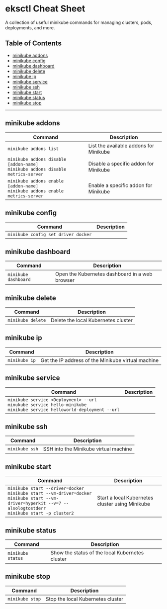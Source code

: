 # eksctl Cheat Sheet

A collection of useful minikube commands for managing clusters, pods, deployments, and more.

## Table of Contents

- [minikube addons](#minikube-addons)
- [minikube config](#minikube-config)
- [minikube dashboard](#minikube-dashboard)
- [minikube delete](#minikube-delete)
- [minikube ip](#minikube-ip)
- [minikube service](#minikube-service)
- [minikube ssh](#minikube-ssh)
- [minikube start](#minikube-start)
- [minikube status](#minikube-status)
- [minikube stop](#minikube-stop)

---

## minikube addons

| Command | Description |
|-|-|
| `minikube addons list` | List the available addons for Minikube |
| `minikube addons disable [addon-name]` <br> `minikube addons disable metrics-server` | Disable a specific addon for Minikube |
| `minikube addons enable [addon-name]` <br> `minikube addons enable metrics-server` | Enable a specific addon for Minikube |

## minikube config

| Command | Description |
|-|-|
| `minikube config set driver docker` |  |

## minikube dashboard

| Command | Description |
|-|-|
| `minikube dashboard` | Open the Kubernetes dashboard in a web browser |

## minikube delete

| Command | Description |
|-|-|
| `minikube delete` | Delete the local Kubernetes cluster |

## minikube ip

| Command | Description |
|-|-|
| `minikube ip` | Get the IP address of the Minikube virtual machine |

## minikube service

| Command | Description |
|-|-|
| `minikube service <Deployment> --url` <br> `minukube service hello-minikube` <br> `minikube service helloworld-deployment --url` |  |

## minikube ssh

| Command | Description |
|-|-|
| `minikube ssh` | SSH into the Minikube virtual machine |

## minikube start

| Command | Description |
|-|-|
| `minikube start --driver=docker` <br> `minikube start --vm-driver=docker` <br> `minikube start --vm-driver=hyperkit --v=7 --alsologtostderr` <br> `minikube start -p cluster2` | Start a local Kubernetes cluster using Minikube |

## minikube status

| Command | Description |
|-|-|
| `minikube status` | Show the status of the local Kubernetes cluster |

## minikube stop

| Command | Description |
|-|-|
| `minikube stop` | Stop the local Kubernetes cluster |